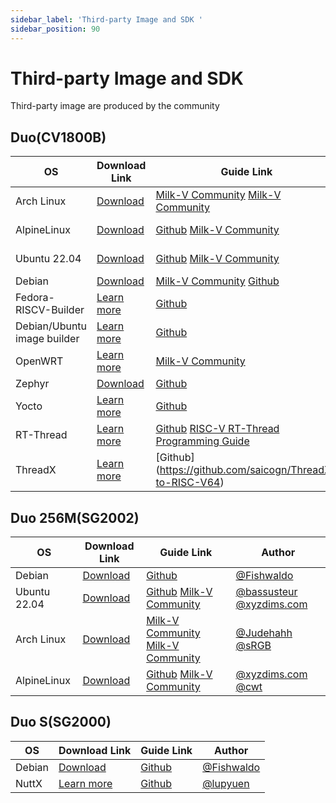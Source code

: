 ```yaml
---
sidebar_label: 'Third-party Image and SDK '
sidebar_position: 90
---
```


# Third-party Image and SDK

Third-party image are produced by the community

## Duo(CV1800B)

| OS                          | Download Link                                                                                                   | Guide Link                                                                                                                                                                                                                   | Author                                                                                                                                                                       |
| --------------------------- | --------------------------------------------------------------------------------------------------------------- | ---------------------------------------------------------------------------------------------------------------------------------------------------------------------------------------------------------------------------- | ---------------------------------------------------------------------------------------------------------------------------------------------------------------------------- |
| Arch Linux                  | [Download](https://drive.google.com/file/d/1Qf8ioR29KCsvt2MIWre168Um9Q8ot_z5/view?usp=sharing)                  | [Milk-V Community](https://community.milkv.io/t/arch-linux-on-milkv-duo-milkv-duo-arch-linux/329) [Milk-V Community](https://community.milkv.io/t/debian-arch-linux-on-milkv-duo-256m-milkv-duo-256m-debian-arch-linux/1110) | [@Judehahh](https://community.milkv.io/u/Judehahh) [@sRGB](https://community.milkv.io/u/srgb/summary)                                                                        |
| AlpineLinux                 | [Download](https://drive.google.com/file/d/1LfebzdIubEVe0RRMwWAD5QA5LjK-8sv5/view?usp=drive_link)               | [Github](https://github.com/cwt/duo-buildroot-sdk/releases/tag/poc1) [Milk-V Community](https://community.milkv.io/t/alpine-linux-on-the-duo/700/5)                                                                          | [@xyzdims.com](https://xyzdims.com/3d-printers/misc-hardware-notes/iot-milk-v-duo-risc-v-esbc-running-linux/#AlpineLinux_Disk_Image) [@cwt](https://github.com/cwt)          |
| Ubuntu 22.04                | [Download](https://drive.google.com/file/d/1y1NQamzUDzot_kVT2yKkbusoJmtvH5tD/view?usp=sharing)                  | [Github](https://github.com/bassusteur/milkv-duo-ubuntu) [Milk-V Community](https://community.milkv.io/t/ubuntu-on-the-milk-v-duo/960)                                                                                       | [@bassusteur](https://github.com/bassusteur) [@xyzdims.com](https://xyzdims.com/3d-printers/misc-hardware-notes/iot-milk-v-duo-risc-v-esbc-running-linux/#Ubuntu_Disk_Image) |
| Debian                      | [Download](https://drive.google.com/file/d/1TqMuFsRo5Es2Y6-qAyxV8jnFdAkcCp4v/view?usp=sharing)                  | [Milk-V Community](https://community.milkv.io/t/milkv-duo-duo-debian-full-7z-519m-download/862) [Github](https://github.com/hongwenjun/riscv64/tree/main/milkv-duo)                                                          | [@sRGB](https://community.milkv.io/u/srgb/summary)                                                                                                                           |
| Fedora-RISCV-Builder        | [Learn more](https://github.com/chainsx/fedora-riscv-builder)                                                   | [Github](https://github.com/chainsx/fedora-riscv-builder)                                                                                                                                                                    | [@chainsx](https://github.com/chainsx)                                                                                                                                        |
| Debian/Ubuntu image builder | [Learn more](https://community.milkv.io/t/milk-v-duo-debian-ubuntu-image-builder/1424)                          | [Github](https://github.com/logicethos/Milk-V_Duo_Linux2SD)                                                                                                                                                                  | [@Logic Ethos Ltd](https://github.com/logicethos)                                                                                                                            |
| OpenWRT                     | [Learn more](https://github.com/Pillar1989/VizOS)                                                               | [Milk-V Community](https://community.milkv.io/t/openwrt-on-milkv-duo-milkv-duo-openwrt/1025)                                                                                                                                 | [@Baozhu](https://community.milkv.io/u/Baozhu) [@Pillar1989](https://github.com/Pillar1989)                                                                                  |
| Zephyr                      | [Download](https://github.com/kinsamanka/milkv-zephyros/releases/download/v0.1.1-alpha/milkv-duo_sdcard.img.gz) | [Github](https://github.com/kinsamanka/milkv-zephyros)                                                                                                                                                                       | [@kinsamanka](https://github.com/kinsamanka)                                                                                                                                 |
| Yocto                       | [Learn more](https://github.com/kinsamanka/meta-milkv/blob/master/README.md)                                    | [Github](https://github.com/kinsamanka/meta-milkv)                                                                                                                                                                           | [@kinsamanka](https://github.com/kinsamanka)                                                                                                                                 |
| RT-Thread                   | [Learn more](https://github.com/RT-Thread/rt-thread/tree/master/bsp/cvitek)                                     | [Github](https://github.com/RT-Thread/rt-thread/tree/master/bsp/cvitek)  [RISC-V RT-Thread Programming Guide](https://riscv-rtthread-programming-manual.readthedocs.io/zh-cn/latest/)                                        | [@hflyingcys](https://github.com/flyingcys)                                                                                                                                  |
| ThreadX                     | [Learn more](https://github.com/saicogn/ThreadX-to-RISC-V64)                                                    | [Github] (https://github.com/saicogn/ThreadX-to-RISC-V64)                                                                                                                                                                    | [@hsaicogn](https://github.com/saicogn)                                                                                                                                      |


## Duo 256M(SG2002)

| OS           | Download Link                                                                      | Guide Link                                                                                                                                                                                                                   | Author                                                                                                                                                                       |
| ------------ | ---------------------------------------------------------------------------------- | ---------------------------------------------------------------------------------------------------------------------------------------------------------------------------------------------------------------------------- | ---------------------------------------------------------------------------------------------------------------------------------------------------------------------------- |
| Debian       | [Download](https://github.com/Fishwaldo/sophgo-sg200x-debian/releases/tag/v1.2.0)  | [Github](https://github.com/Fishwaldo/sophgo-sg200x-debian)                                                                                                                                                                  | [@Fishwaldo](https://github.com/Fishwaldo)                                                                                                                                   |
| Ubuntu 22.04 | [Download](https://drive.google.com/file/d/1mkzLhvtjJup3GbgWKZdwL80PZMMXg7n1/view) | [Github](https://github.com/bassusteur/milkv-duo-ubuntu) [Milk-V Community](https://community.milkv.io/t/ubuntu-on-the-milk-v-duo/960)                                                                                       | [@bassusteur](https://github.com/bassusteur) [@xyzdims.com](https://xyzdims.com/3d-printers/misc-hardware-notes/iot-milk-v-duo-risc-v-esbc-running-linux/#Ubuntu_Disk_Image) |
| Arch Linux   | [Download](https://drive.google.com/file/d/16qJTmEtFFTkS-mIRFdaj4Prbi2QezjMI/view) | [Milk-V Community](https://community.milkv.io/t/arch-linux-on-milkv-duo-milkv-duo-arch-linux/329) [Milk-V Community](https://community.milkv.io/t/debian-arch-linux-on-milkv-duo-256m-milkv-duo-256m-debian-arch-linux/1110) | [@Judehahh](https://community.milkv.io/u/Judehahh) [@sRGB](https://community.milkv.io/u/srgb/summary)                                                                        |
| AlpineLinux  | [Download](https://drive.google.com/file/d/1zhhB6AdgvjjuzBWjY6TchdX5b0uNWzP-/view) | [Github](https://github.com/cwt/duo-buildroot-sdk/releases/tag/poc1) [Milk-V Community](https://community.milkv.io/t/alpine-linux-on-the-duo/700/5)                                                                          | [@xyzdims.com](https://xyzdims.com/3d-printers/misc-hardware-notes/iot-milk-v-duo-risc-v-esbc-running-linux/#AlpineLinux_Disk_Image) [@cwt](https://github.com/cwt)          |

## Duo S(SG2000)

| OS     | Download Link                                                                     | Guide Link                                                  | Author                                     |
| ------ | --------------------------------------------------------------------------------- | ----------------------------------------------------------- | ------------------------------------------ |
| Debian | [Download](https://github.com/Fishwaldo/sophgo-sg200x-debian/releases/tag/v1.2.0) | [Github](https://github.com/Fishwaldo/sophgo-sg200x-debian) | [@Fishwaldo](https://github.com/Fishwaldo) |
| NuttX  | [Learn more](https://github.com/lupyuen/nuttx-sg2000)                             | [Github](https://github.com/lupyuen/nuttx-sg2000)           | [@lupyuen](https://github.com/lupyuen)     |

